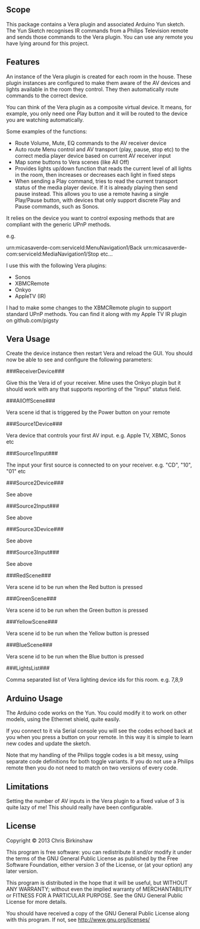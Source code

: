 ## Scope ##

This package contains a Vera plugin and associated Arduino Yun sketch. The Yun Sketch recognises IR commands from a Philips Television remote and sends those commands to the Vera plugin. You can use any remote you have lying around for this project.

## Features ##

An instance of the Vera plugin is created for each room in the house. These plugin instances are configured to make them aware of the AV devices and lights available in the room they control. They then automatically route commands to the correct device.

You can think of the Vera plugin as a composite virtual device. It means, for example, you only need one Play button and it will be routed to the device you are watching automatically.

Some examples of the functions:

* Route Volume, Mute, EQ commands to the AV receiver device
* Auto route Menu control and AV transport (play, pause, stop etc) to the correct media player device based on current AV receiver input
* Map some buttons to Vera scenes (like All Off)
* Provides lights up/down function that reads the current level of all lights in the room, then increases or decreases each light in fixed steps
* When sending a Play command, tries to read the current transport status of the media player device. If it is already playing then send pause instead. This allows you to use a remote having a single Play/Pause button, with devices that only support discrete Play and Pause commands, such as Sonos.

It relies on the device you want to control exposing methods that are compliant with the generic UPnP methods. 

e.g. 

urn:micasaverde-com:serviceId:MenuNavigation1/Back
urn:micasaverde-com:serviceId:MediaNavigation1/Stop
etc...

I use this with the following Vera plugins:

* Sonos
* XBMCRemote
* Onkyo
* AppleTV (IR)

I had to make some changes to the XBMCRemote plugin to support standard UPnP methods. You can find it along with my Apple TV IR plugin on github.com/pigsty


## Vera Usage ##

Create the device instance then restart Vera and reload the GUI. You should now be able to see and configure the following parameters:

###ReceiverDevice###

Give this the Vera id of your receiver. Mine uses the Onkyo plugin but it should work with any that supports reporting of the "Input" status field.

###AllOffScene###

Vera scene id that is triggered by the Power button on your remote

###Source1Device###

Vera device that controls your first AV input. e.g. Apple TV, XBMC, Sonos etc

###Source1Input###

The input your first source is connected to on your receiver. e.g. "CD", "10", "01" etc

###Source2Device###

See above 

###Source2Input###

See above

###Source3Device###

See above

###Source3Input###

See above

###RedScene###

Vera scene id to be run when the Red button is pressed 

###GreenScene###

Vera scene id to be run when the Green button is pressed 

###YellowScene###

Vera scene id to be run when the Yellow button is pressed 

###BlueScene###

Vera scene id to be run when the Blue button is pressed 

###LightsList###

Comma separated list of Vera lighting device ids for this room. e.g. 7,8,9


## Arduino Usage ##

The Arduino code works on the Yun. You could modify it to work on other models, using the Ethernet shield, quite easily. 

If you connect to it via Serial console you will see the codes echoed back at you when you press a button on your remote. In this way it is simple to learn new codes and update the sketch.

Note that my handling of the Philips toggle codes is a bit messy, using separate code definitions for both toggle variants. If you do not use a Philips remote then you do not need to match on two versions of every code.


## Limitations ##

Setting the number of AV inputs in the Vera plugin to a fixed value of 3 is quite lazy of me! This should really have been configurable.

## License ##

Copyright © 2013 Chris Birkinshaw

This program is free software: you can redistribute it and/or modify it under the terms of the GNU General Public License as published by the Free Software Foundation, either version 3 of the License, or (at your option) any later version.

This program is distributed in the hope that it will be useful, but WITHOUT ANY WARRANTY; without even the implied warranty of MERCHANTABILITY or FITNESS FOR A PARTICULAR PURPOSE. See the GNU General Public License for more details.

You should have received a copy of the GNU General Public License along with this program. If not, see http://www.gnu.org/licenses/